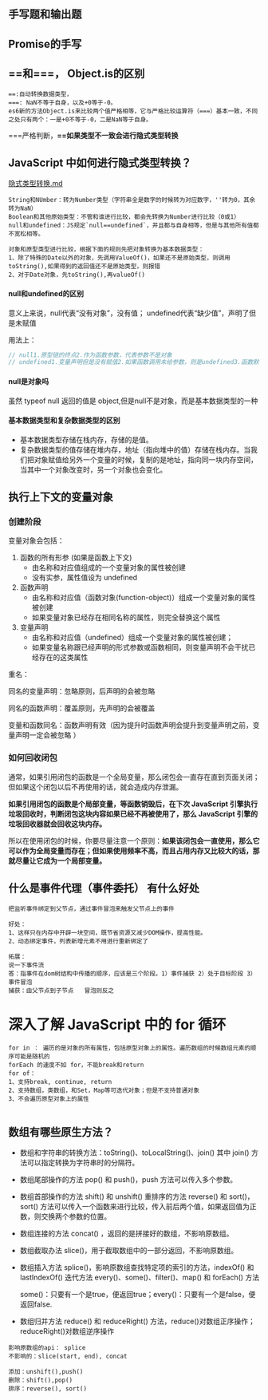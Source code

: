 

## 手写题和输出题





## Promise的手写



## ==和===， Object.is的区别

```
==:自动转换数据类型，
===: NaN不等于自身，以及+0等于-0。
es6新的方法Object.is来比较两个值严格相等，它与严格比较运算符（===）基本一致，不同之处只有两个：一是+0不等于-0，二是NaN等于自身。
```

===严格判断，**==如果类型不一致会进行隐式类型转换**



## JavaScript 中如何进行隐式类型转换？

 [隐式类型转换.md](隐式类型转换.md) 

```
String和NUmber：转为Number类型（字符串全是数字的时候转为对应数字，''转为0，其余转为NaN）
Boolean和其他原始类型：不管和谁进行比较，都会先转换为Number进行比较（0或1）
null和undefined：JS规定`null==undefined`，并且都与自身相等，但是与其他所有值都不宽松相等。

对象和原型类型进行比较，根据下面的规则先把对象转换为基本数据类型：
1、除了特殊的Date以外的对象，先调用ValueOf()，如果还不是原始类型，则调用toString(),如果得到的返回值还不是原始类型，则报错
2、对于Date对象，先toString(),再valueOf()
```

#### null和undefined的区别

意义上来说，null代表“没有对象”，没有值； undefined代表“缺少值”，声明了但是未赋值

用法上：

```js
// null1.原型链的终点2.作为函数参数，代表参数不是对象
// undefined1.变量声明但是没有赋值2.如果函数调用未给参数，则是undefined3.函数默认返回值为undefined
```

#### null是对象吗

虽然 typeof null 返回的值是 object,但是null不是对象，而是基本数据类型的一种

#### 基本数据类型和复杂数据类型的区别

- 基本数据类型存储在栈内存，存储的是值。
- 复杂数据类型的值存储在堆内存，地址（指向堆中的值）存储在栈内存。当我们把对象赋值给另外一个变量的时候，复制的是地址，指向同一块内存空间，当其中一个对象改变时，另一个对象也会变化。

























## 执行上下文的变量对象

### 创建阶段

变量对象会包括：

1. 函数的所有形参 (如果是函数上下文)
   - 由名称和对应值组成的一个变量对象的属性被创建
   - 没有实参，属性值设为 undefined
2. 函数声明
   - 由名称和对应值（函数对象(function-object)）组成一个变量对象的属性被创建
   - 如果变量对象已经存在相同名称的属性，则完全替换这个属性
3. 变量声明
   - 由名称和对应值（undefined）组成一个变量对象的属性被创建；
   - 如果变量名称跟已经声明的形式参数或函数相同，则变量声明不会干扰已经存在的这类属性

重名：

同名的变量声明：忽略原则，后声明的会被忽略

同名的函数声明：覆盖原则，先声明的会被覆盖

变量和函数同名：函数声明有效（因为提升时函数声明会提升到变量声明之前，变量声明一定会被忽略 ）



### 如何回收闭包

通常，如果引用闭包的函数是一个全局变量，那么闭包会一直存在直到页面关闭；但如果这个闭包以后不再使用的话，就会造成内存泄漏。

**如果引用闭包的函数是个局部变量，等函数销毁后，在下次 JavaScript 引擎执行垃圾回收时，判断闭包这块内容如果已经不再被使用了，那么 JavaScript 引擎的垃圾回收器就会回收这块内存。**

所以在使用闭包的时候，你要尽量注意一个原则：**如果该闭包会一直使用，那么它可以作为全局变量而存在；但如果使用频率不高，而且占用内存又比较大的话，那就尽量让它成为一个局部变量。**

##  什么是事件代理（事件委托） 有什么好处

```
把监听事件绑定到父节点，通过事件冒泡来触发父节点上的事件

好处：
1、这样只在内存中开辟一块空间，既节省资源又减少DOM操作，提高性能。
2、动态绑定事件，列表新增元素不用进行重新绑定了

```

```
拓展：
说一下事件流
答：指事件在dom树结构中传播的顺序，应该是三个阶段。1）事件捕获 2）处于目标阶段 3）事件冒泡
捕获：由父节点到子节点   冒泡则反之
```

# 深入了解 JavaScript 中的 for 循环



```
for in ： 遍历的是对象的所有属性，包括原型对象上的属性。遍历数组的时候数组元素的顺序可能是随机的
forEach 的速度不如 for，不能break和return
for of：
1、支持break, continue, return
2、支持数组，类数组，和Set，Map等可迭代对象；但是不支持普通对象
3、不会遍历原型对象上的属性


```



## 数组有哪些原生方法？

- 数组和字符串的转换方法：toString()、toLocalString()、join() 其中 join() 方法可以指定转换为字符串时的分隔符。

- 数组尾部操作的方法 pop() 和 push()，push 方法可以传入多个参数。

- 数组首部操作的方法 shift() 和 unshift() 重排序的方法 reverse() 和 sort()，sort() 方法可以传入一个函数来进行比较，传入前后两个值，如果返回值为正数，则交换两个参数的位置。

- 数组连接的方法 concat() ，返回的是拼接好的数组，不影响原数组。

- 数组截取办法 slice()，用于截取数组中的一部分返回，不影响原数组。

- 数组插入方法 splice()，影响原数组查找特定项的索引的方法，indexOf() 和 lastIndexOf() 迭代方法 every()、some()、filter()、map() 和 forEach() 方法

  some()：只要有一个是true，便返回true；every()：只要有一个是false，便返回false.

- 数组归并方法 reduce() 和 reduceRight() 方法，reduce()对数组正序操作；reduceRight()对数组逆序操作





```
影响原数组的api： splice
不影响的：slice(start, end), concat

添加：unshift(),push()
删除：shift(),pop()
排序：reverse(), sort()
```












